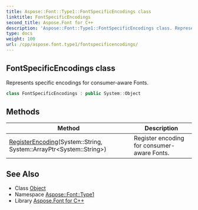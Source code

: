 ```yaml
---
title: Aspose::Font::Type1::FontSpecificEncodings class
linktitle: FontSpecificEncodings
second_title: Aspose.Font for C++
description: 'Aspose::Font::Type1::FontSpecificEncodings class. Represents specific encodings for consumer-aware Fonts in C++.'
type: docs
weight: 100
url: /cpp/aspose.font.type1/fontspecificencodings/
---
```

## FontSpecificEncodings class


Represents specific encodings for consumer-aware Fonts.

```cpp
class FontSpecificEncodings : public System::Object
```

## Methods

| Method | Description |
| --- | --- |
| [RegisterEncoding](./registerencoding/)(System::String, System::ArrayPtr\<System::String\>) | Register encoding for consumer-aware Fonts. |
## See Also

* Class [Object](../../system/object/)
* Namespace [Aspose::Font::Type1](../)
* Library [Aspose.Font for C++](../../)
